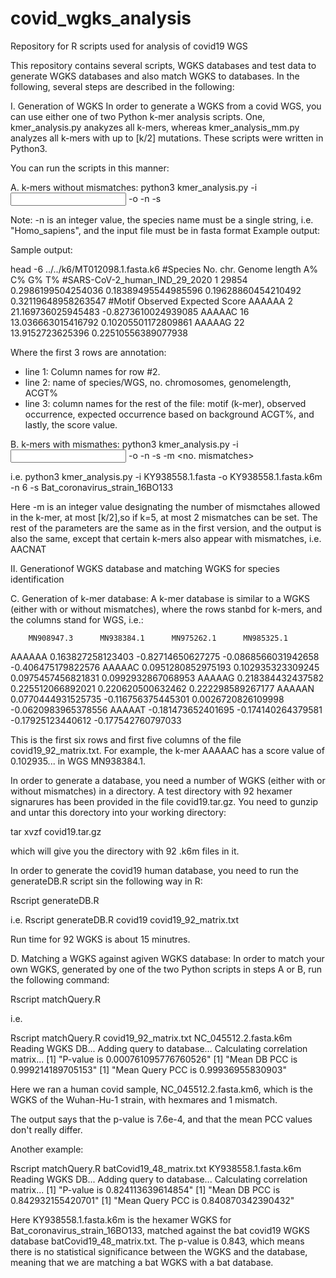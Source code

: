 # covid_wgks_analysis
Repository for R scripts used for analysis of covid19 WGS

This repository contains several scripts, WGKS databases and test data to generate WGKS databases and also match WGKS to databases. In the following, several steps are described in the following:

I. Generation of WGKS
In order to generate a WGKS from a covid WGS, you can use either one of two Python k-mer analysis scripts. One, kmer_analysis.py anakyzes all k-mers, whereas kmer_analysis_mm.py analyzes all k-mers with up to [k/2] mutations. These scripts were written in Python3.

You can run the scripts in this manner:

A. k-mers without mismatches:
python3 kmer_analysis.py -i <input WGS> -o <output file name> -n <length of k-mer> -s <species name>
  
  Note: -n is an integer value, the species name must be a single string, i.e. "Homo_sapiens", and the input file must be in fasta format
  Example output:
  
  Sample output:
  
  head -6 ../../k6/MT012098.1.fasta.k6
#Species        No. chr.        Genome length   A%      C%      G%      T%
#SARS-CoV-2_human_IND_29_2020   1       29854   0.2986199504254036      0.18389495544985596     0.19628860454210492     0.32119648958263547
#Motif  Observed        Expected        Score
AAAAAA  2       21.169736025945483      -0.8273610024939085
AAAAAC  16      13.036663015416792      0.10205501172809861
AAAAAG  22      13.9152723625396        0.22510556389077938

Where the first 3 rows are annotation:
* line 1: Column names for row #2.
* line 2: name of species/WGS, no. chromosomes, genomelength, ACGT%
* line 3: column names for the rest of the file: motif (k-mer), observed occurrence, expected occurrence based on background ACGT%, and lastly, the score value.

B. k-mers with mismathes:
python3 kmer_analysis.py -i <input WGS> -o <output file name> -n <length of k-mer> -s <species name> -m <no. mismatches>

i.e. python3 kmer_analysis.py -i KY938558.1.fasta -o KY938558.1.fasta.k6m -n 6 -s Bat_coronavirus_strain_16BO133

Here -m is an integer value designating the number of mismctahes allowed in the k-mer, at most [k/2],so if k=5, at most 2 mismatches can be set.
The rest of the parameters are the same as in the first version, and the output is also the same, except that certain k-mers also appear with mismatches, i.e. AACNAT

II. Generationof WGKS database and matching WGKS for species identification

C. Generation of k-mer database:
A k-mer database is similar to a WGKS (either with or without mismatches), where the rows stanbd for k-mers, and the columns stand for WGS, i.e.:

        MN908947.3      MN938384.1      MN975262.1      MN985325.1
AAAAAA  0.163827258123403       -0.82714650627275       -0.0868566031942658     -0.406475179822576
AAAAAC  0.0951280852975193      0.102935323309245       0.0975457456821831      0.0992932867068953
AAAAAG  0.218384432437582       0.225512066892021       0.220620500632462       0.222298589267177
AAAAAN  0.0770444931525735      -0.116756375445301      0.0026720826109998      -0.0620983965378556
AAAAAT  -0.181473652401695      -0.174140264379581      -0.17925123440612       -0.177542760797033

This is the first six rows and first five columns of the file covid19_92_matrix.txt. For example, the k-mer AAAAAC has a score value of 0.102935... in WGS MN938384.1.

In order to generate a database, you need a number of WGKS (either with or without mismatches) in a directory. A test directory with 92 hexamer signarures has been provided in the file covid19.tar.gz. You need to gunzip and untar this dorectory into your working directory:

tar xvzf covid19.tar.gz

which will give you the directory with 92 .k6m files in it.

In order to generate the covid19 human database, you need to run the generateDB.R script sin the following way in R:

Rscript generateDB.R <directory with WGKS> <output file name>
  
  i.e. Rscript generateDB.R covid19 covid19_92_matrix.txt
  
  Run time for 92 WGKS is about 15 minutres.

D. Matching a WGKS against agiven WGKS database:
In order to match your own WGKS, generated by one of the two Python scripts in steps A or B, run the following command:

Rscript matchQuery.R <DB matrix file> <your WGKS file>
  
  i.e.
  
  Rscript matchQuery.R covid19_92_matrix.txt NC_045512.2.fasta.k6m
Reading WGKS DB...
Adding query to database...
Calculating correlation matrix...
[1] "P-value is 0.000761095776760526"
[1] "Mean DB PCC is 0.999214189705153"
[1] "Mean Query PCC is 0.99936955830903"

Here we ran a human covid sample, NC_045512.2.fasta.km6, which is the WGKS of the Wuhan-Hu-1 strain, with hexmares and 1 mismatch.

The output says that the p-value is 7.6e-4, and that the mean PCC values don't really differ.

Another example:

Rscript matchQuery.R batCovid19_48_matrix.txt KY938558.1.fasta.k6m
Reading WGKS DB...
Adding query to database...
Calculating correlation matrix...
[1] "P-value is 0.824113639614854"
[1] "Mean DB PCC is 0.842932155420701"
[1] "Mean Query PCC is 0.840870342390432"

Here KY938558.1.fasta.k6m is the hexamer WGKS for Bat_coronavirus_strain_16BO133, matched against the bat covid19 WGKS database batCovid19_48_matrix.txt. The p-value is 0.843, which means there is no statistical significance between the WGKS and the database, meaning that we are matching a bat WGKS with a bat database.
